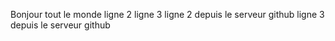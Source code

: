 Bonjour tout le monde
ligne 2
ligne 3
ligne 2 depuis le serveur github
ligne 3 depuis le serveur github
